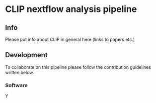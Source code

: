 # CLIP nextflow analysis pipeline

## Info

Please put info about CLIP in general here (links to papers etc.)

## Development

To collaborate on this pipeline please follow the contribution guidelines written below.

### Software

Y
<!--stackedit_data:
eyJoaXN0b3J5IjpbMTM0MDEwODg2MiwtOTk0NTA0MTk0XX0=
-->